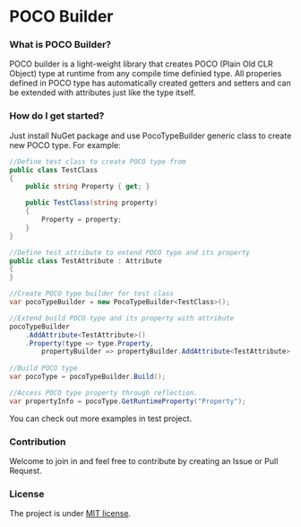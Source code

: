 # POCO Builder

### What is POCO Builder?

POCO builder is a light-weight library that creates POCO (Plain Old CLR Object) type at runtime from any compile time definied type. 
All properies defined in POCO type has automatically created getters and setters and can be extended with attributes just like the type itself.

### How do I get started?

Just install NuGet package and use PocoTypeBuilder generic class to create new POCO type. For example:

```csharp
//Define test class to create POCO type from
public class TestClass
{
    public string Property { get; }

    public TestClass(string property)
    {
        Property = property;
    }
}

//Define test attribute to extend POCO type and its property
public class TestAttribute : Attribute
{
}

//Create POCO type builder for test class
var pocoTypeBuilder = new PocoTypeBuilder<TestClass>();

//Extend build POCO type and its property with attribute
pocoTypeBuilder
    .AddAttribute<TestAttribute>()
    .Property(type => type.Property,
        propertyBuilder => propertyBuilder.AddAttribute<TestAttribute>());
        
//Build POCO type
var pocoType = pocoTypeBuilder.Build();

//Access POCO type property through reflection.
var propertyInfo = pocoType.GetRuntimeProperty("Property");
```

You can check out more examples in test project.

### Contribution

Welcome to join in and feel free to contribute by creating an Issue or Pull Request.

### License

The project is under [MIT license](https://opensource.org/licenses/MIT).
